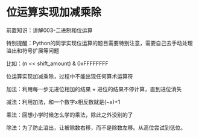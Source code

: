 # 位运算实现加减乘除

前置知识：讲解003\-二进制和位运算

特别提醒：Python的同学实现位运算的题目需要特别注意，需要自己去手动处理溢出和符号扩展等问题

比如：\(n << shift\_amount\) & 0xFFFFFFFF

位运算实现加减乘除，过程中不能出现任何算术运算符

加法：利用每一步无进位相加的结果 \+ 进位的结果不停计算，直到进位消失

减法：利用加法，和一个数字x相反数就是\(~x\)\+1

乘法：回想小学时候怎么学的乘法，除此之外没别的了

除法：为了防止溢出，让被除数右移，而不是除数左移。从高位尝试到低位。

